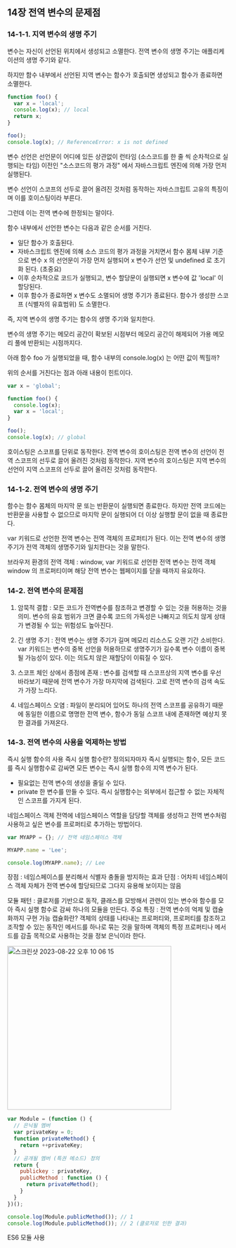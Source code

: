 ## 14장 전역 변수의 문제점

### 14-1-1. 지역 변수의 생명 주기

변수는 자신이 선언된 위치에서 생성되고 소멸한다.
전역 변수의 생명 주기는 애플리케이션의 생명 주기와 같다.

하지만 함수 내부에서 선언된 지역 변수는 함수가 호출되면 생성되고 함수가 종료하면 소멸한다.

```javascript
function foo() {
  var x = 'local';
  console.log(x); // local
  return x;
}

foo();
console.log(x); // ReferenceError: x is not defined
```

변수 선언은 선언문이 어디에 있든 상관없이 런타임 (소스코드를 한 줄 씩 순차적으로 실행되는 타임) 이전인 "소스코드의 평가 과정" 에서 자바스크립트 엔진에 의해 가장 먼저 실행된다.

변수 선언이 스코프의 선두로 끌어 올려진 것처럼 동작하는 자바스크립트 고유의 특징이며 이를 호이스팅이라 부른다.

그런데 이는 전역 변수에 한정되는 말이다.

함수 내부에서 선언한 변수는 다음과 같은 순서를 거친다.
- 일단 함수가 호출된다.
- 자바스크립트 엔진에 의해 소스 코드의 평가 과정을 거치면서 함수 몸체 내부 기준으로 변수 x 의 선언문이 가장 먼저 실행되어 x 변수가 선언 및 undefined 로 초기화 된다. (초중요)
- 이후 순차적으로 코드가 실행되고, 변수 할당문이 실행되면 x 변수에 값 'local' 이 할당된다.
- 이후 함수가 종료하면 x 변수도 소멸되어 생명 주기가 종료된다. 함수가 생성한 스코프 (식별자의 유효범위) 도 소멸한다.

즉, 지역 변수의 생명 주기는 함수의 생명 주기와 일치한다.

변수의 생명 주기는 메모리 공간이 확보된 시점부터 메모리 공간이 해제되어 가용 메모리 풀에 반환되는 시점까지다.

아래 함수 foo 가 실행되었을 때, 함수 내부의 console.log(x) 는 어떤 값이 찍힐까?

위의 순서를 거친다는 점과 아래 내용이 힌트이다.

```javascript
var x = 'global';

function foo() {
  console.log(x);
  var x = 'local';
}

foo();
console.log(x); // global
```

호이스팅은 스코프를 단위로 동작한다.
전역 변수의 호이스팅은 전역 변수의 선언이 전역 스코프의 선두로 끌어 올려진 것처럼 동작한다.
지역 변수의 호이스팅은 지역 변수의 선언이 지역 스코프의 선두로 끌어 올려진 것처럼 동작한다.

### 14-1-2. 전역 변수의 생명 주기

함수는 함수 몸체의 마지막 문 또는 반환문이 실행되면 종료한다. 하지만 전역 코드에는 반환문을 사용할 수 없으므로 마지막 문이 실행되어 더 이상 실행할 문이 없을 때 종료한다.

var 키워드로 선언한 전역 변수는 전역 객체의 프로퍼티가 된다. 이는 전역 변수의 생명 주기가 전역 객체의 생명주기와 일치한다는 것을 말한다.

브라우저 환경의 전역 객체 : window, var 키워드로 선언한 전역 변수는 전역 객체 window 의 프로퍼티이며 해당 전역 변수는 웹페이지를 닫을 때까지 유요하다.

### 14-2. 전역 변수의 문제점

1. 암묵적 결합 : 모든 코드가 전역변수를 참조하고 변경할 수 있는 것을 허용하는 것을 의미. 변수의 유효 범위가 크면 클수록 코드의 가독성은 나빠지고 의도치 않게 상태가 변경될 수 있는 위험성도 높아진다.

2. 긴 생명 주기 : 전역 변수는 생명 주기가 길며 메모리 리소스도 오랜 기간 소비한다. var 키워드는 변수의 중복 선언을 허용하므로 생명주기가 길수록 변수 이름이 중복될 가능성이 있다. 이는 의도치 않은 재할당이 이뤄질 수 있다.

3. 스코프 체인 상에서 종점에 존재 : 변수를 검색할 때 스코프상의 지역 변수를 우선 바라보기 때문에 전역 변수가 가장 마지막에 검색된다. 고로 전역 변수의 검색 속도가 가장 느리다.

4. 네임스페이스 오염 : 파일이 분리되어 있어도 하나의 전역 스코프를 공유하기 때문에 동일한 이름으로 명명한 전역 변수, 함수가 동일 스코프 내에 존재하면 예상치 못한 결과를 가져온다.

### 14-3. 전역 변수의 사용을 억제하는 방법

즉시 실행 함수의 사용
즉시 실행 함수란? 정의되자마자 즉시 실행되는 함수, 모든 코드를 즉시 실행함수로 감싸면 모든 변수는 즉시 실행 함수의 지역 변수가 된다.
- 필요없는 전역 변수의 생성을 줄일 수 있다.
- private 한 변수를 만들 수 있다. 즉시 실행함수는 외부에서 접근할 수 없는 자체적인 스코프를 가지게 된다.

네임스페이스 객체
전역에 네임스페이스 역할을 담당할 객체를 생성하고 전역 변수처럼 사용하고 싶은 변수를 프로퍼티로 추가하는 방법이다.

```javascript
var MYAPP = {}; // 전역 네임스페이스 객체

MYAPP.name = 'Lee';

console.log(MYAPP.name); // Lee
```
장점 : 네임스페이스를 분리해서 식별자 충돌을 방지하는 효과
단점 : 어차피 네임스페이스 객체 자체가 전역 변수에 할당되므로 그다지 유용해 보이지는 않음


모듈 패턴 : 클로저를 기반으로 동작, 클래스를 모방해서 관련이 있는 변수와 함수를 모아 즉시 실행 함수로 감싸 하나의 모듈을 만든다.
주요 특징 : 전역 변수의 억제 및 캡슐화까지 구현 가능
캡슐화란? 객체의 상태를 나타내는 프로퍼티와, 프로퍼티를 참조하고 조작할 수 있는 동작인 메서드를 하나로 묶는 것을 말하며 객체의 특정 프로퍼티나 메서드를 감출 목적으로 사용하는 것을 정보 은닉이라 한다.

<img width="373" alt="스크린샷 2023-08-22 오후 10 06 15" src="https://github.com/seolleung2/javascript-deep-dive/assets/69143207/c107ac35-43ef-404e-b84d-a3dc87e7aea7">


```javascript
var Module = (function () { 
  // 은닉될 멤버
  var privateKey = 0; 
  function privateMethod() { 
    return ++privateKey; 
  } 
  // 공개될 멤버 (특권 메소드) 정의 
  return { 
    publickey : privateKey, 
    publicMethod : function () { 
      return privateMethod(); 
    } 
  } 
})(); 

console.log(Module.publicMethod()); // 1
console.log(Module.publicMethod()); // 2 (클로저로 인한 결과)
```

ES6 모듈 사용


















